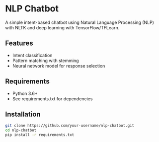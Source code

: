 # NLP Chatbot

A simple intent-based chatbot using Natural Language Processing (NLP) with NLTK and deep learning with TensorFlow/TFLearn.

## Features
- Intent classification
- Pattern matching with stemming
- Neural network model for response selection

## Requirements
- Python 3.6+
- See requirements.txt for dependencies

## Installation
```bash
git clone https://github.com/your-username/nlp-chatbot.git
cd nlp-chatbot
pip install -r requirements.txt